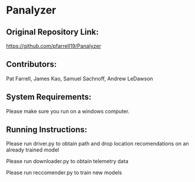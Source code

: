 # Panalyzer

## Original Repository Link:
https://github.com/pfarrell19/Panalyzer

## Contributors: 
Pat Farrell, James Kao, Samuel Sachnoff, Andrew LeDawson

## System Requirements:
Please make sure you run on a windows computer.

## Running Instructions:
Please run driver.py to obtain path and drop location recomendations on an already trained model

Please run downloader.py to obtain telemetry data

Please run reccomender.py to train new models
